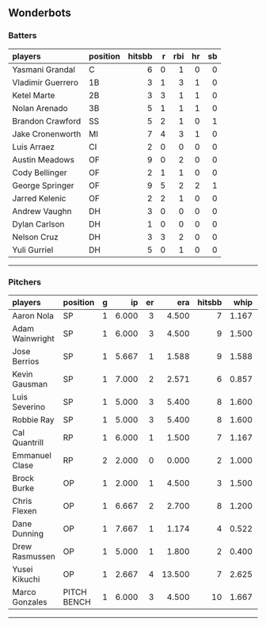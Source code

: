 ## Wonderbots

### Batters

 
|players           |position | hitsbb|  r| rbi| hr| sb| 
|:-----------------|:--------|------:|--:|---:|--:|--:| 
|Yasmani Grandal   |C        |      6|  0|   1|  0|  0| 
|Vladimir Guerrero |1B       |      3|  1|   3|  1|  0| 
|Ketel Marte       |2B       |      3|  3|   1|  1|  0| 
|Nolan Arenado     |3B       |      5|  1|   1|  1|  0| 
|Brandon Crawford  |SS       |      5|  2|   1|  0|  1| 
|Jake Cronenworth  |MI       |      7|  4|   3|  1|  0| 
|Luis Arraez       |CI       |      2|  0|   0|  0|  0| 
|Austin Meadows    |OF       |      9|  0|   2|  0|  0| 
|Cody Bellinger    |OF       |      2|  1|   1|  0|  0| 
|George Springer   |OF       |      9|  5|   2|  2|  1| 
|Jarred Kelenic    |OF       |      2|  2|   1|  0|  0| 
|Andrew Vaughn     |DH       |      3|  0|   0|  0|  0| 
|Dylan Carlson     |DH       |      1|  0|   0|  0|  0| 
|Nelson Cruz       |DH       |      3|  3|   2|  0|  0| 
|Yuli Gurriel      |DH       |      5|  0|   1|  0|  0| 

* * *

### Pitchers

 
|players         |position    |  g|    ip| er|    era| hitsbb|  whip| so|  w| sv| 
|:---------------|:-----------|--:|-----:|--:|------:|------:|-----:|--:|--:|--:| 
|Aaron Nola      |SP          |  1| 6.000|  3|  4.500|      7| 1.167|  9|  0|  0| 
|Adam Wainwright |SP          |  1| 6.000|  3|  4.500|      9| 1.500|  4|  0|  0| 
|Jose Berrios    |SP          |  1| 5.667|  1|  1.588|      9| 1.588|  5|  1|  0| 
|Kevin Gausman   |SP          |  1| 7.000|  2|  2.571|      6| 0.857| 10|  1|  0| 
|Luis Severino   |SP          |  1| 5.000|  3|  5.400|      8| 1.600|  4|  0|  0| 
|Robbie Ray      |SP          |  1| 5.000|  3|  5.400|      8| 1.600|  8|  0|  0| 
|Cal Quantrill   |RP          |  1| 6.000|  1|  1.500|      7| 1.167|  4|  0|  0| 
|Emmanuel Clase  |RP          |  2| 2.000|  0|  0.000|      2| 1.000|  1|  0|  2| 
|Brock Burke     |OP          |  1| 2.000|  1|  4.500|      3| 1.500|  4|  0|  0| 
|Chris Flexen    |OP          |  1| 6.667|  2|  2.700|      8| 1.200|  4|  0|  0| 
|Dane Dunning    |OP          |  1| 7.667|  1|  1.174|      4| 0.522|  7|  1|  0| 
|Drew Rasmussen  |OP          |  1| 5.000|  1|  1.800|      2| 0.400|  3|  1|  0| 
|Yusei Kikuchi   |OP          |  1| 2.667|  4| 13.500|      7| 2.625|  4|  0|  0| 
|Marco Gonzales  |PITCH BENCH |  1| 6.000|  3|  4.500|     10| 1.667|  2|  0|  0| 


* * *


